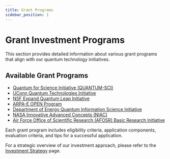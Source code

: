 ```yaml
---
title: Grant Programs
sidebar_position: 1
---
```


# Grant Investment Programs

This section provides detailed information about various grant programs that align with our quantum technology initiatives.

## Available Grant Programs

- [Quantum for Science Initiative (QUANTUM-SCI)](./quantum-sci/)
- [UConn Quantum Technologies Initiative](./uconn-quantum/)
- [NSF Expand Quantum Leap Initiative](./nsf-expand/)
- [ARPA-E OPEN Program](./arpae-open/)
- [Department of Energy Quantum Information Science Initiative](./doe-quantum/)
- [NASA Innovative Advanced Concepts (NIAC)](./nasa-niac/)
- [Air Force Office of Scientific Research (AFOSR) Basic Research Initiative](./afosr-basic/)

Each grant program includes eligibility criteria, application components, evaluation criteria, and tips for a successful application.

For a strategic overview of our investment approach, please refer to the [Investment Strategy](/docs/investment) page. 